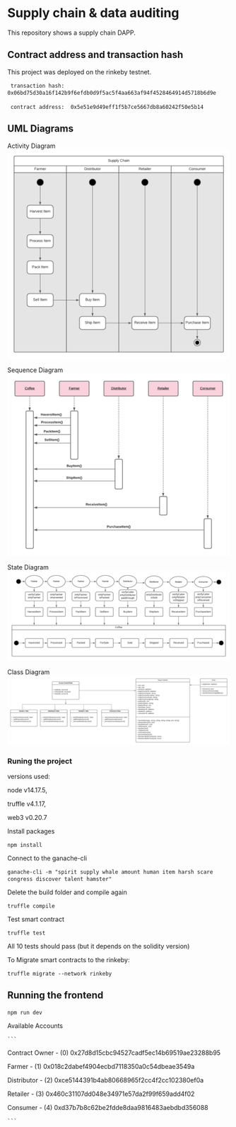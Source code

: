 # Supply chain & data auditing

This repository shows a supply chain DAPP. 

## Contract address and transaction hash

This project was deployed on the rinkeby testnet.

```
 transaction hash:  0x06bd75d30a16f142b9f6efdb0d9f5ac5f4aa663af94f4528464914d5718b6d9e

 contract address:  0x5e51e9d49eff1f5b7ce5667db8a60242f50e5b14

```


## UML Diagrams
Activity Diagram
![activity Diagram](images/activityDiagram.png)

Sequence Diagram
![sequence Diagram](images/sequenceDiagram.png)

State Diagram
![state Diagram](images/stateDiagram.png)

Class Diagram
![class Diagram](images/classDiagram.png)




###  Runing the project

versions used:

node v14.17.5,

truffle v4.1.17,

web3 v0.20.7

Install packages

```
npm install

```

Connect to the ganache-cli

```
ganache-cli -m "spirit supply whale amount human item harsh scare congress discover talent hamster"

```

Delete the build folder and compile again

```
truffle compile

```
Test smart contract

```
truffle test
```
All 10 tests should pass (but it depends on the solidity version)


To Migrate smart contracts to the rinkeby:

```
truffle migrate --network rinkeby

```

## Running the frontend


```
npm run dev

```


Available Accounts

    ```
Contract Owner -   (0) 0x27d8d15cbc94527cadf5ec14b69519ae23288b95

Farmer         -   (1) 0x018c2dabef4904ecbd7118350a0c54dbeae3549a

Distributor    -   (2) 0xce5144391b4ab80668965f2cc4f2cc102380ef0a

Retailer       -   (3) 0x460c31107dd048e34971e57da2f99f659add4f02

Consumer       -   (4) 0xd37b7b8c62be2fdde8daa9816483aebdbd356088
    
    ```





